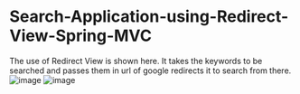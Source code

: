 # Search-Application-using-Redirect-View-Spring-MVC
The use of Redirect View is shown here. It takes the keywords to be searched and passes them in url of google redirects it to search from there.
![image](https://github.com/VibhaYadav04/Search-Application-using-Redirect-View-Spring-MVC/assets/110171547/5f860e0c-b79d-49a2-bcf0-9441ccb9ae67)
![image](https://github.com/VibhaYadav04/Search-Application-using-Redirect-View-Spring-MVC/assets/110171547/67939842-e471-4a49-8ea6-7b35ec177640)


